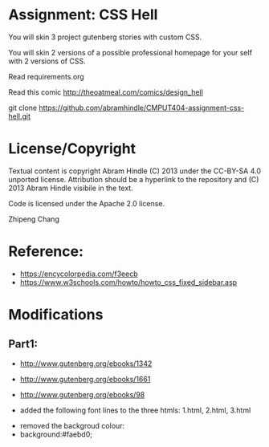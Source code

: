 Assignment: CSS Hell
====================

You will skin 3 project gutenberg stories with custom CSS.

You will skin 2 versions of a possible professional homepage for your
self with 2 versions of CSS.

Read requirements.org

Read this comic http://theoatmeal.com/comics/design_hell

git clone https://github.com/abramhindle/CMPUT404-assignment-css-hell.git

License/Copyright
=================

Textual content is copyright Abram Hindle (C) 2013 under the CC-BY-SA
4.0 unported license. Attribution should be a hyperlink to the
repository and (C) 2013 Abram Hindle visibile in the text.

Code is licensed under the Apache 2.0 license.

Zhipeng Chang

# Reference:
* https://encycolorpedia.com/f3eecb
* https://www.w3schools.com/howto/howto_css_fixed_sidebar.asp

# Modifications
## Part1:
* http://www.gutenberg.org/ebooks/1342
* http://www.gutenberg.org/ebooks/1661
* http://www.gutenberg.org/ebooks/98

* added the following font lines to the three htmls: 1.html, 2.html, 3.html
 <link href="https://fonts.googleapis.com/css?family=PT+Serif+Caption" rel="stylesheet">
 <link rel="stylesheet" type="text/css" href="part1.css">

* removed the backgroud colour:
* background:#faebd0;
